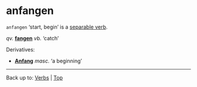 # anfangen

`anfangen` ‘start, begin’ is a [separable verb](../../separableVerbs.md).

*qv.* **[fangen](../../f/fa/fangen.md)** *vb.* ‘catch’

Derivatives:
- **[Anfang](../../../nouns/a/an/Anfang.md)** *masc.* ‘a beginning’

----

Back up to: [Verbs](../../index.md) | [Top](../../../index.md)
